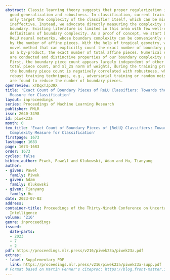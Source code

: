```yaml
---
abstract: Classic learning theory suggests that proper regularization is the key to
  good generalization and robustness. In classification, current training schemes
  only target the complexity of the classifier itself, which can be misleading and
  ineffective. Instead, we advocate directly measuring the complexity of the decision
  boundary. Existing literature is limited in this area with few well-established
  definitions of boundary complexity. As a proof of concept, we start by analyzing
  ReLU neural networks, whose boundary complexity can be conveniently characterized
  by the number of affine pieces. With the help of tropical geometry, we develop a
  novel method that can explicitly count the exact number of boundary pieces, and
  as a by-product, the exact number of total affine pieces. Numerical experiments
  are conducted and distinctive properties of our boundary complexity are uncovered.
  First, the boundary piece count appears largely independent of other measures, e.g.,
  total piece count, and $l_2$ norm of weights, during the training process. Second,
  the boundary piece count is negatively correlated with robustness, where popular
  robust training techniques, e.g., adversarial training or random noise injection,
  are found to reduce the number of boundary pieces.
openreview: xTDqxTJp39X
title: 'Exact Count of Boundary Pieces of ReLU Classifiers: Towards the Proper Complexity
  Measure for Classification'
layout: inproceedings
series: Proceedings of Machine Learning Research
publisher: PMLR
issn: 2640-3498
id: piwek23a
month: 0
tex_title: 'Exact Count of Boundary Pieces of {ReLU} Classifiers: Towards the Proper
  Complexity Measure for Classification'
firstpage: 1673
lastpage: 1683
page: 1673-1683
order: 1673
cycles: false
bibtex_author: Piwek, Pawe\l and Klukowski, Adam and Hu, Tianyang
author:
- given: Paweł
  family: Piwek
- given: Adam
  family: Klukowski
- given: Tianyang
  family: Hu
date: 2023-07-02
address:
container-title: Proceedings of the Thirty-Nineth Conference on Uncertainty in Artificial
  Intelligence
volume: '216'
genre: inproceedings
issued:
  date-parts:
  - 2023
  - 7
  - 2
pdf: https://proceedings.mlr.press/v216/piwek23a/piwek23a.pdf
extras:
- label: Supplementary PDF
  link: https://proceedings.mlr.press/v216/piwek23a/piwek23a-supp.pdf
# Format based on Martin Fenner's citeproc: https://blog.front-matter.io/posts/citeproc-yaml-for-bibliographies/
---
```

